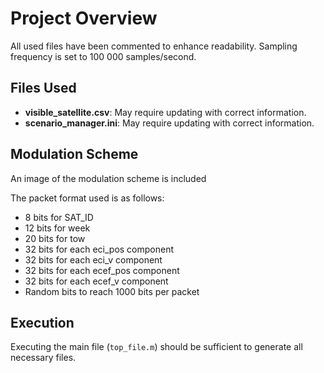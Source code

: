 # Project Overview

All used files have been commented to enhance readability.
Sampling frequency is set to 100 000 samples/second.

## Files Used

- **visible_satellite.csv**: May require updating with correct information.
- **scenario_manager.ini**: May require updating with correct information.


## Modulation Scheme

An image of the modulation scheme is included

The packet format used is as follows:

- 8 bits for SAT_ID
- 12 bits for week
- 20 bits for tow
- 32 bits for each eci_pos component
- 32 bits for each eci_v component
- 32 bits for each ecef_pos component
- 32 bits for each ecef_v component
- Random bits to reach 1000 bits per packet

## Execution

Executing the main file (`top_file.m`) should be sufficient to generate all necessary files.
